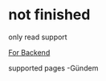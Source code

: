<h1>not finished</h1>

only read support

<a href="https://github.com/honeybadger4768/eksisozluk-api">For Backend</a>

supported pages
-Gündem
